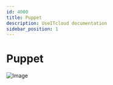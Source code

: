 ```yaml
---
id: 4000
title: Puppet
description: UseITcloud documentation
sidebar_position: 1
---
```


# Puppet

![Image](/img_UIC_Setup/image006.png)  
